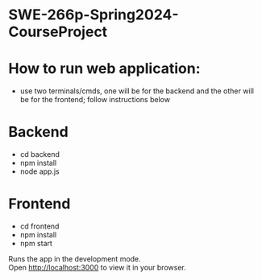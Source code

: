 # SWE-266p-Spring2024-CourseProject

# How to run web application:

- use two terminals/cmds, one will be for the backend and the other will be for the frontend; follow instructions below

# Backend

- cd backend
- npm install
- node app.js

# Frontend

- cd frontend
- npm install
- npm start

Runs the app in the development mode.\
Open [http://localhost:3000](http://localhost:3000) to view it in your browser.
